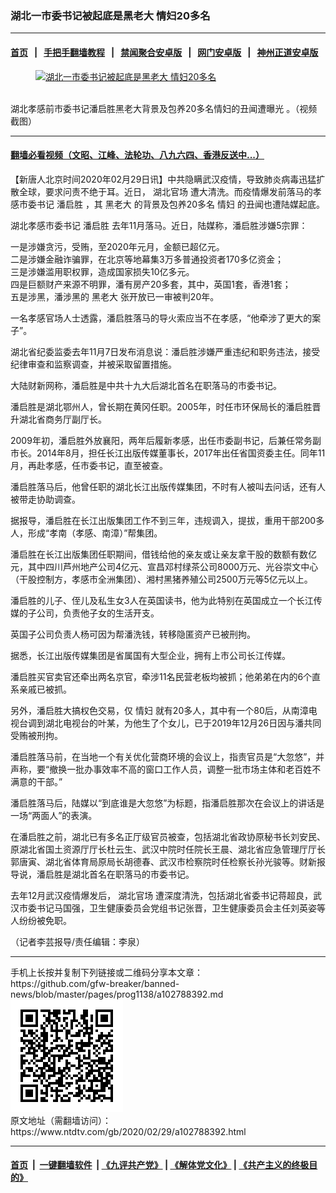 ### 湖北一市委书记被起底是黑老大 情妇20多名
------------------------

#### [首页](https://github.com/gfw-breaker/banned-news/blob/master/README.md) &nbsp;&nbsp;|&nbsp;&nbsp; [手把手翻墙教程](https://github.com/gfw-breaker/guides/wiki) &nbsp;&nbsp;|&nbsp;&nbsp; [禁闻聚合安卓版](https://github.com/gfw-breaker/bn-android) &nbsp;&nbsp;|&nbsp;&nbsp; [网门安卓版](https://github.com/oGate2/oGate) &nbsp;&nbsp;|&nbsp;&nbsp; [神州正道安卓版](https://github.com/SzzdOgate/update) 



<div><div class="featured_image">
 <a href="https://i.ntdtv.com/assets/uploads/2020/02/facebook_550x288_457a-ihyxcrq3641511.jpg" target="_blank">
  <figure>
   <img alt="湖北一市委书记被起底是黑老大 情妇20多名" src="https://i.ntdtv.com/assets/uploads/2020/02/facebook_550x288_457a-ihyxcrq3641511-800x450.jpg"/>
  </figure><br/>
 </a>
 <span class="caption">
  湖北孝感前市委书记潘启胜黑老大背景及包养20多名情妇的丑闻遭曝光 。（视频截图）
 </span>
</div>
</div><hr/>

#### [翻墙必看视频（文昭、江峰、法轮功、八九六四、香港反送中...）](https://github.com/gfw-breaker/banned-news/blob/master/pages/link3.md)

<div><div class="post_content" itemprop="articleBody">
 <p>
  【新唐人北京时间2020年02月29日讯】中共隐瞒武汉疫情，导致肺炎病毒迅猛扩散全球，要求问责不绝于耳。近日，
  <ok href="https://www.ntdtv.com/gb/湖北官场.htm">
   湖北官场
  </ok>
  遭大清洗。而疫情爆发前落马的孝感市委书记
  <ok href="https://www.ntdtv.com/gb/潘启胜.htm">
   潘启胜
  </ok>
  ，其
  <ok href="https://www.ntdtv.com/gb/黑老大.htm">
   黑老大
  </ok>
  的背景及包养20多名
  <ok href="https://www.ntdtv.com/gb/情妇.htm">
   情妇
  </ok>
  的丑闻也遭陆媒起底。
 </p>
 <p>
  湖北孝感市委书记
  <ok href="https://www.ntdtv.com/gb/潘启胜.htm">
   潘启胜
  </ok>
  去年11月落马。近日，陆媒称，潘启胜涉嫌5宗罪：
 </p>
 <p>
  一是涉嫌贪污，受贿，至2020年元月，金额已超亿元。
  <br/>
  二是涉嫌金融诈骗罪，在北京等地幕集3万多普通投资者170多亿资金；
  <br/>
  三是涉嫌滥用职权罪，造成国家损失10亿多元。
  <br/>
  四是巨额财产来源不明罪，潘有房产20多套，其中，英国1套，香港1套；
  <br/>
  五是涉黑，潘涉黑的
  <ok href="https://www.ntdtv.com/gb/黑老大.htm">
   黑老大
  </ok>
  张开放已一审被判20年。
 </p>
 <p>
  一名孝感官场人士透露，潘启胜落马的导火索应当不在孝感，“他牵涉了更大的案子”。
 </p>
 <p>
  湖北省纪委监委去年11月7日发布消息说：潘启胜涉嫌严重违纪和职务违法，接受纪律审查和监察调查，并被采取留置措施。
 </p>
 <p>
  大陆财新网称，潘启胜是中共十九大后湖北首名在职落马的市委书记。
 </p>
 <p>
  潘启胜是湖北鄂州人，曾长期在黄冈任职。2005年，时任市环保局长的潘启胜晋升湖北省商务厅副厅长。
 </p>
 <p>
  2009年初，潘启胜外放襄阳，两年后履新孝感，出任市委副书记，后兼任常务副市长。2014年8月，担任长江出版传媒董事长，2017年出任省国资委主任。同年11月，再赴孝感，任市委书记，直至被查。
 </p>
 <p>
  潘启胜落马后，他曾任职的湖北长江出版传媒集团，不时有人被叫去问话，还有人被带走协助调查。
 </p>
 <p>
  据报导，潘启胜在长江出版集团工作不到三年，违规调入，提拔，重用干部200多人，形成“孝南（孝感、南漳）”帮集团。
 </p>
 <p>
  潘启胜在长江出版集团任职期间，借钱给他的亲友或让亲友拿干股的数额有数亿元，其中四川芦州地产公司4亿元、宣昌邓村绿茶公司8000万元、光谷崇文中心（干股控制方，孝感市全洲集团）、湘村黑猪养殖公司2500万元等5亿元以上。
 </p>
 <p>
  潘启胜的儿子、侄儿及私生女3人在英国读书，他为此特别在英国成立一个长江传媒的子公司，负责他子女的生活开支。
 </p>
 <p>
  英国子公司负责人杨可因为帮潘洗钱，转移隐匿资产已被刑拘。
 </p>
 <p>
  据悉，长江出版传媒集团是省属国有大型企业，拥有上市公司长江传媒。
 </p>
 <p>
  潘启胜买官卖官还牵出两名京官，牵涉11名民营老板均被抓；他弟弟在内的6个直系亲戚已被抓。
 </p>
 <p>
  另外，潘启胜大搞权色交易，仅
  <ok href="https://www.ntdtv.com/gb/情妇.htm">
   情妇
  </ok>
  就有20多人，其中有一个80后，从南漳电视台调到湖北电视台的叶某，为他生了个女儿，已于2019年12月26日因与潘共同受贿被刑拘。
 </p>
 <p>
  潘启胜落马前，在当地一个有关优化营商环境的会议上，指责官员是“大忽悠”，并声称，要“撤换一批办事效率不高的窗口工作人员，调整一批市场主体和老百姓不满意的干部。”
 </p>
 <p>
  潘启胜落马后，陆媒以“到底谁是大忽悠”为标题，指潘启胜那次在会议上的讲话是一场“两面人”的表演。
 </p>
 <p>
  在潘启胜之前，湖北已有多名正厅级官员被查，包括湖北省政协原秘书长刘安民、原湖北省国土资源厅厅长杜云生、武汉中院时任院长王晨、湖北省应急管理厅厅长郭唐寅、湖北省体育局原局长胡德春、武汉市检察院时任检察长孙光骏等。财新报导说，潘启胜是湖北首名在职落马的市委书记。
 </p>
 <p>
  去年12月武汉疫情爆发后，
  <ok href="https://www.ntdtv.com/gb/湖北官场.htm">
   湖北官场
  </ok>
  遭深度清洗，包括湖北省委书记蒋超良，武汉市委书记马国强，卫生健康委员会党组书记张晋，卫生健康委员会主任刘英姿等人纷纷被免职。
 </p>
 <p>
  （记者李芸报导/责任编辑：李泉）
 </p>
 <div class="single_ad">
 </div>
</div>
</div>
<hr/>
手机上长按并复制下列链接或二维码分享本文章：<br/>
https://github.com/gfw-breaker/banned-news/blob/master/pages/prog1138/a102788392.md <br/>
<a href='https://github.com/gfw-breaker/banned-news/blob/master/pages/prog1138/a102788392.md'><img src='https://github.com/gfw-breaker/banned-news/blob/master/pages/prog1138/a102788392.md.png'/></a> <br/>
原文地址（需翻墙访问）：https://www.ntdtv.com/gb/2020/02/29/a102788392.html


------------------------
#### [首页](https://github.com/gfw-breaker/banned-news/blob/master/README.md) &nbsp;|&nbsp; [一键翻墙软件](https://github.com/gfw-breaker/nogfw/blob/master/README.md) &nbsp;| [《九评共产党》](https://github.com/gfw-breaker/9ping.md/blob/master/README.md#九评之一评共产党是什么) | [《解体党文化》](https://github.com/gfw-breaker/jtdwh.md/blob/master/README.md) | [《共产主义的终极目的》](https://github.com/gfw-breaker/gczydzjmd.md/blob/master/README.md)


<img src='http://gfw-breaker.win/banned-news/pages/prog1138/a102788392.md' width='0px' height='0px'/>